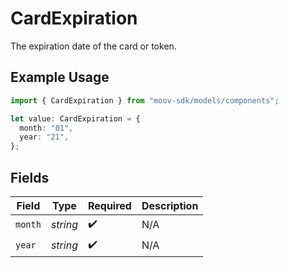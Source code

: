 # CardExpiration

The expiration date of the card or token.

## Example Usage

```typescript
import { CardExpiration } from "moov-sdk/models/components";

let value: CardExpiration = {
  month: "01",
  year: "21",
};
```

## Fields

| Field              | Type               | Required           | Description        |
| ------------------ | ------------------ | ------------------ | ------------------ |
| `month`            | *string*           | :heavy_check_mark: | N/A                |
| `year`             | *string*           | :heavy_check_mark: | N/A                |